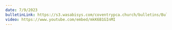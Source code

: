```yaml
---
date: 7/9/2023
bulletinLink: https://s3.wasabisys.com/coventrypca.church/bulletins/Bulletin 2023-07-09.pdf
video: https://www.youtube.com/embed/mkK6B1GInMI
---
```

